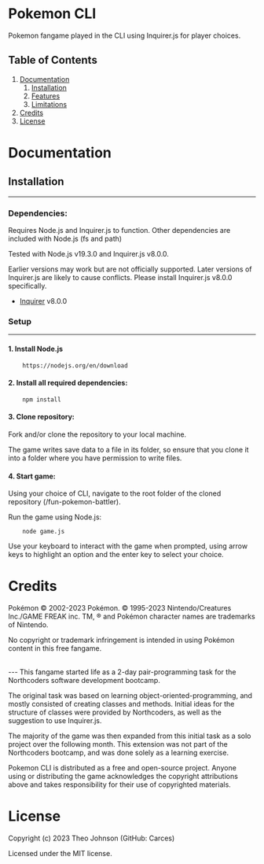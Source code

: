 # Pokemon CLI

Pokemon fangame played in the CLI using Inquirer.js for player choices.

## Table of Contents

1.  [Documentation](#documentation)
    1.  [Installation](#installation)
    2.  [Features](#features)
    3.  [Limitations](#limitations)
2.  [Credits](#credits)
3.  [License](#license)

# Documentation

## Installation

---

### Dependencies:

Requires Node.js and Inquirer.js to function.
Other dependencies are included with Node.js (fs and path)

Tested with Node.js v19.3.0 and Inquirer.js v8.0.0. 

Earlier versions may work but are not officially supported.
Later versions of Inquirer.js are likely to cause conflicts. Please install Inquirer.js v8.0.0 specifically.

- [Inquirer](https://github.com/SBoudrias/Inquirer.js) v8.0.0

### Setup

---

#### 1. Install Node.js

        https://nodejs.org/en/download

#### 2. Install all required dependencies:

        npm install

#### 3. Clone repository:

Fork and/or clone the repository to your local machine.

The game writes save data to a file in its folder, so ensure that you clone it into a folder where you have permission to write files.

#### 4. Start game:

Using your choice of CLI, navigate to the root folder of the cloned repository (/fun-pokemon-battler).

Run the game using Node.js:

        node game.js
        
Use your keyboard to interact with the game when prompted, using arrow keys to highlight an option and the enter key to select your choice.

# Credits

Pokémon © 2002-2023 Pokémon. © 1995-2023 Nintendo/Creatures Inc./GAME FREAK inc. TM, ® and Pokémon character names are trademarks of Nintendo.

No copyright or trademark infringement is intended in using Pokémon content in this free fangame.

<br>
--- 
This fangame started life as a 2-day pair-programming task for the Northcoders software development bootcamp.

The original task was based on learning object-oriented-programming, and mostly consisted of creating classes and methods.
Initial ideas for the structure of classes were provided by Northcoders, as well as the suggestion to use Inquirer.js.

The majority of the game was then expanded from this initial task as a solo project over the following month.
This extension was not part of the Northcoders bootcamp, and was done solely as a learning exercise.

Pokemon CLI is distributed as a free and open-source project.
Anyone using or distributing the game acknowledges the copyright attributions above and takes responsibility for their use of copyrighted materials.

# License

Copyright (c) 2023 Theo Johnson (GitHub: Carces)

Licensed under the MIT license.
